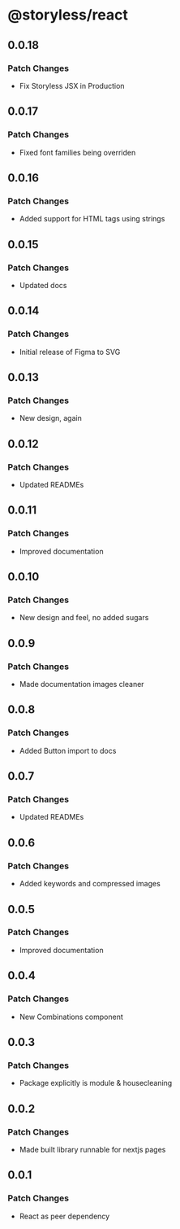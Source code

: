 # @storyless/react

## 0.0.18

### Patch Changes

- Fix Storyless JSX in Production

## 0.0.17

### Patch Changes

- Fixed font families being overriden

## 0.0.16

### Patch Changes

- Added support for HTML tags using strings

## 0.0.15

### Patch Changes

- Updated docs

## 0.0.14

### Patch Changes

- Initial release of Figma to SVG

## 0.0.13

### Patch Changes

- New design, again

## 0.0.12

### Patch Changes

- Updated READMEs

## 0.0.11

### Patch Changes

- Improved documentation

## 0.0.10

### Patch Changes

- New design and feel, no added sugars

## 0.0.9

### Patch Changes

- Made documentation images cleaner

## 0.0.8

### Patch Changes

- Added Button import to docs

## 0.0.7

### Patch Changes

- Updated READMEs

## 0.0.6

### Patch Changes

- Added keywords and compressed images

## 0.0.5

### Patch Changes

- Improved documentation

## 0.0.4

### Patch Changes

- New Combinations component

## 0.0.3

### Patch Changes

- Package explicitly is module & housecleaning

## 0.0.2

### Patch Changes

- Made built library runnable for nextjs pages

## 0.0.1

### Patch Changes

- React as peer dependency
